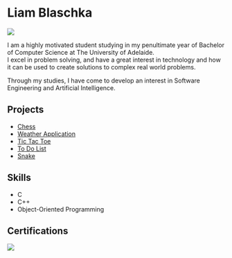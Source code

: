 # Liam Blaschka
<a href="https://www.linkedin.com/in/liam-blaschka-549110282/"><img src="https://img.shields.io/badge/-LinkedIn-0072b1?&style=for-the-badge&logo=linkedin&logoColor=white"/></a>

I am a highly motivated student studying in my penultimate year of Bachelor of Computer Science at The University of Adelaide.<br>
I excel in problem solving, and have a great interest in technology and how it can be used to create solutions to complex real world problems.

Through my studies, I have come to develop an interest in Software Engineering and Artificial Intelligence.

## Projects
- <a href="https://github.com/liamblaschka/Chess">Chess</a>
- <a href="https://github.com/liamblaschka/Weather-Application">Weather Application</a>
- <a href="https://github.com/liamblaschka/Tic-Tac-Toe">Tic Tac Toe</a>
- <a href="https://github.com/liamblaschka/To-Do-List">To Do List</a>
- <a href="https://github.com/liamblaschka/Snake">Snake</a>

## Skills
- C
- C++
- Object-Oriented Programming

## Certifications
<div>
<a href="https://learn.microsoft.com/en-au/users/liamblaschka-6467/credentials/b33ccad408549495"><img src="https://img.shields.io/badge/-Microsoft_Certified:_Azure_AI_Fundamentals-0078D4?style=for-the-badge&logo=microsoft&logoColor=white"/></a>
</div>
